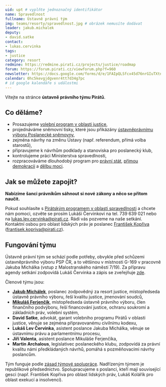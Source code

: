 ```yaml
---
uid: upt # vyplňte jednoznačný identifikátor
name: Spravedlnost
fullname: Ústavně právní tým
img: teams/resorty/spravedlnost.jpg # obrázek nemusíte dodávat
leader: jakub.michalek
deputy:
- david.satke
contact:
- lukas.cervinka
tags:
- justice
category: resort
redmine: https://redmine.pirati.cz/projects/justice/roadmap
forum: https://forum.pirati.cz/viewforum.php?f=960
newsletter: https://docs.google.com/forms/d/e/1FAIpQLSfcx45d76nrGIuTXtnmTMf5r2zQmpj3-350jQOBDKTdwclcKA/viewform
calendar: 0hc5kevgjdgvenr4tt7d34g7pc
# id google kalendáře s událostmi
---
```


Vítejte na stránce **ústavně právního týmu Pirátů**.

Co děláme?
----------

* Prosazujeme [volební program v oblasti justice](/program/psp2017/spravedlnost/),
* projednáváme sněmovní tisky, které jsou přikázány [ústavněprávnímu výboru Poslanecké sněmovny](http://www.psp.cz/sqw/hp.sqw?k=4000),
* zejména návrhy na změnu Ústavy (např. referendum, přímá volba starostů),
* připravujeme k návrhům podklady a stanoviska pro poslanecký klub,
* kontrolujeme práci Ministerstva spravedlnosti,
* rozpracováváme dlouhodobý program pro [právní stát](/program/dlouhodoby/pravni-stat/), [přímou demokracii](/program/dlouhodoby/prima-demokracie/) a [dělbu moci](/program/dlouhodoby/delba-moci/).

Jak se můžete zapojit?
-----------------------------

**Nabízíme šanci právníkům sáhnout si nové zákony a něco se přitom naučit.**

Pokud souhlasíte s [Pirátským programem v oblasti spravedlnosti](/program/psp2017/spravedlnost/) a chcete nám pomoci, ozvěte se prosím Lukáši Červinkovi na tel. 739 639 021 nebo na <lukas.lev.cervinka@pirati.cz>. Rádi vás pozveme na naše setkání. Kontaktní osbou pro oblast lidských práv je poslanec [František Kopřiva](https://www.pirati.cz/lide/frantisek-kopriva/) (<frantisek.kopriva@pirati.cz>).

Fungování týmu
---------------

Ústavně právní tým se schází podle potřeby, obvykle před schůzemi ústavněprávního výboru PSP ČR, a to většinou v místnosti G-169 v pracovně Jakuba Michálka (vstup z Malostranského náměstí 7/19). Za přípravu agendy setkání zodpovídá Lukáš Červinka a zápis se zveřejňuje [zde](https://forum.pirati.cz/viewtopic.php?f=960&t=40389).

Členové týmu jsou:

* **[Jakub Michálek](/lide/jakub-michalek/)**, poslanec zodpovědný za resort justice, místopředseda ústavně právního výboru, řeší kvalitu justice, jmenování soudců,
* **[Mikuláš Ferjenčík](/lide/mikulas-ferjencik/)**, místopředseda ústavně právního výboru, člen finančního podvýboru, řeší financování justice, ochranu soukromí a základních práv, volební systém,
* **David Satke**, advokát, garant volebního programu Pirátů v oblasti justice, věnuje se zejména připravovanému civilnímu kodexu,
* **Lukáš Lev Červinka**, asistent poslance Jakuba Michálka, věnuje se ústavnímu právu a parlamentnímu procesu,
* **Jiří Valenta**, asistent poslance Mikuláše Ferjenčíka, 
* **Martin Archalous**, legislativec poslaneckého klubu, zodpovídá za právní kvalitu námi předkládaných návrhů, pomáhá s pozměňovacími návrhy poslancům.

Tým funguje podle [zásad týmové spolupráce](https://wiki.pirati.cz/rules/or_zatys). Nadřízeným týmem je republikové předsednictvo. Spolupracujeme s poslanci, kteří mají související gesci (např. František Kopřiva pro oblast lidských práv, Lukáš Kolářík pro oblast exekucí a insolvencí).

